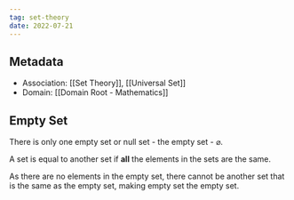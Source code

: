 ```yaml
---
tag: set-theory
date: 2022-07-21
---
```


## Metadata
- Association: [[Set Theory]], [[Universal Set]]
- Domain: [[Domain Root - Mathematics]]

## Empty Set

There is only one empty set or null set - the empty set - $\varnothing$.

A set is equal to another set if **all** the elements in the sets are the same.

As there are no elements in the empty set, there cannot be another set that is the same as the empty set, making empty set the empty set.